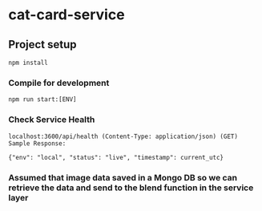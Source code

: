 # cat-card-service

## Project setup

```
npm install
```

### Compile for development

```
npm run start:[ENV]

```

### Check Service Health

```
localhost:3600/api/health (Content-Type: application/json) (GET)
Sample Response:

{"env": "local", "status": "live", "timestamp": current_utc}

```
### Assumed that image data saved in a Mongo DB so we can retrieve the data and send to the blend function in the service layer